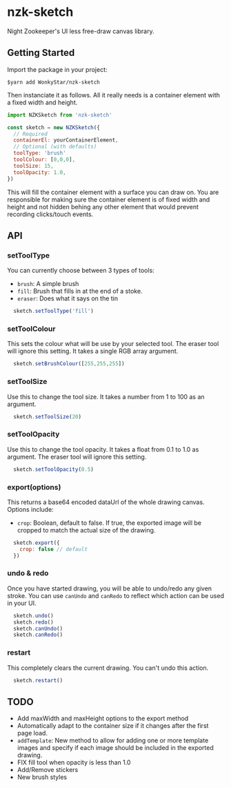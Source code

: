 # nzk-sketch

Night Zookeeper's UI less free-draw canvas library.

## Getting Started

Import the package in your project: 
```
$yarn add WonkyStar/nzk-sketch
``` 

Then instanciate it as follows. All it really needs is a container element with a fixed width and height.

```javascript
import NZKSketch from 'nzk-sketch'

const sketch = new NZKSketch({
  // Required
  containerEl: yourContainerElement,
  // Optional (with defaults) 
  toolType: 'brush'
  toolColour: [0,0,0],
  toolSize: 15,
  toolOpacity: 1.0,
})
```

This will fill the container element with a surface you can draw on. You are responsible for making sure the container element is of fixed width and height and not hidden behing any other element that would prevent recording clicks/touch events.

## API

### setToolType
You can currently choose between 3 types of tools: 
- `brush`: A simple brush
- `fill`: Brush that fills in at the end of a stoke. 
- `eraser`: Does what it says on the tin

```javascript
  sketch.setToolType('fill') 
```

### setToolColour
This sets the colour what will be use by your selected tool. The eraser tool will ignore this setting. It takes a single RGB array argument.

```javascript
  sketch.setBrushColour([255,255,255]) 
```

### setToolSize
Use this to change the tool size. It takes a number from 1 to 100 as an argument.

```javascript
  sketch.setToolSize(20) 
```

### setToolOpacity
Use this to change the tool opacity. It takes a float from 0.1 to 1.0 as argument. The eraser tool will ignore this setting. 

```javascript
  sketch.setToolOpacity(0.5) 
```

### export(options)
This returns a base64 encoded dataUrl of the whole drawing canvas. Options include:
* `crop`: Boolean, default to false. If true, the exported image will be cropped to match the actual size of the drawing.

```javascript
  sketch.export({
    crop: false // default
  }) 
```

### undo & redo

Once you have started drawing, you will be able to undo/redo any given stroke. You can use `canUndo` and `canRedo` to reflect which action can be used in your UI.

```javascript
  sketch.undo()
  sketch.redo() 
  sketch.canUndo()
  sketch.canRedo()
```

### restart 

This completely clears the current drawing. You can't undo this action.

```javascript
  sketch.restart() 
```

## TODO

* Add maxWidth and maxHeight options to the export method
* Automatically adapt to the container size if it changes after the first page load.
* `addTemplate`: New method to allow for adding one or more template images and specify if each image should be included in the exported drawing.
* FIX fill tool when opacity is less than 1.0
* Add/Remove stickers
* New brush styles




